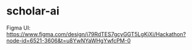 # scholar-ai

Figma UI: https://www.figma.com/design/j79RdTES7gcyGGT5LgKjXi/Hackathon?node-id=6521-3606&t=u8YwNYaWHgYwfcPM-0
